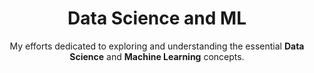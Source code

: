 <h1 align="center">Data Science and ML</h1>
<p align="center">My efforts dedicated to exploring and understanding the essential <b>Data Science</b> and <b>Machine Learning</b> concepts. </p>
